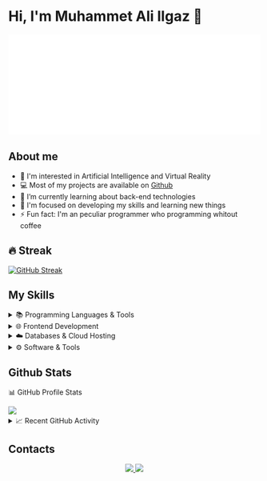 # Hi, I'm Muhammet Ali Ilgaz 👋
<img src="presentation.svg" width="800" height="200" alt="Presentation">

## About me
- 👀 I'm interested in Artificial Intelligence and Virtual Reality
- 💻 Most of my projects are available on [Github](https://github.com/LucasHenrique-dev?tab=repositories)
- 🌱 I’m currently learning about back-end technologies
- 🎯 I'm focused on developing my skills and learning new things
- ⚡ Fun fact: I'm an peculiar programmer who programming whitout coffee
## 🔥 Streak
[![GitHub Streak](https://github-readme-streak-stats.herokuapp.com?user=ilgazali&theme=gotham&date_format=M%20j%5B%2C%20Y%5D)](https://git.io/streak-stats)
## My Skills
<details>
    <summary>📚 Programming Languages & Tools</summary>
    <img height="100px" width="100px" src="https://cdn.jsdelivr.net/gh/devicons/devicon/icons/c/c-original.svg" />
      <img height="100px" width="100px" src="https://github.com/devicons/devicon/blob/v2.15.1/icons/android/android-original-wordmark.svg" />
    
    <img height="100px" width="100px" src="https://cdn.jsdelivr.net/gh/devicons/devicon/icons/java/java-original-wordmark.svg" />
    <img height="100px" width="100px" src="https://cdn.jsdelivr.net/gh/devicons/devicon/icons/javascript/javascript-original.svg" />
    <img height="100px" width="100px" src="https://cdn.jsdelivr.net/gh/devicons/devicon/icons/python/python-original-wordmark.svg" />
</details>
<details>
    <summary>🌐 Frontend Development</summary> <br>
    <img src="https://img.shields.io/badge/HTML5-E34F26?style=for-the-badge&logo=html5&logoColor=white" />
    <img src="https://img.shields.io/badge/CSS3-1572B6?style=for-the-badge&logo=css3&logoColor=white" />
</details>
<details>
    <summary>☁️ Databases & Cloud Hosting</summary> <br>
    <img src="https://img.shields.io/badge/mysql-%2300f.svg?style=for-the-badge&logo=mysql&logoColor=white" />
    <img src="https://img.shields.io/badge/vercel-%23000000.svg?style=for-the-badge&logo=vercel&logoColor=white" />
    <img src="https://img.shields.io/badge/-GitHub%20Pages-222222?logo=github&style=for-the-badge" />
</details>
<details>
    <summary>⚙️ Software & Tools</summary> <br> 
    <img src="https://img.shields.io/badge/Visual%20Studio%20Code-0078d7.svg?style=for-the-badge&logo=visual-studio-code&logoColor=white" />
    <img src="https://img.shields.io/badge/IntelliJIDEA-000000.svg?style=for-the-badge&logo=intellij-idea&logoColor=white" />
    <img src="https://img.shields.io/badge/markdown-%23000000.svg?style=for-the-badge&logo=markdown&logoColor=white" />
    <img src="https://img.shields.io/badge/jupyter-%23FA0F00.svg?style=for-the-badge&logo=jupyter&logoColor=white" />
    <img src="https://img.shields.io/badge/Opera-FF1B2D?style=for-the-badge&logo=Opera&logoColor=white" />
</details>

## Github Stats
  📊 GitHub Profile Stats</summary>
   <div>
     <a href="https://github.com/ilgazali">
     <img height="180em" src="https://github-readme-stats.vercel.app/api?username=ilgazali&show_icons=true&theme=gotham&include_all_commits=true&count_private=true" />
     </a>
   </div>
<details>
    <summary>📈 Recent GitHub Activity</summary>
    <div>
        
   [![Ashutosh's github activity graph](https://github-readme-activity-graph.cyclic.app/graph?username=ilgazali&theme=gotham)](https://github.com/ashutosh00710/github-readme-activity-graph)  
    </div>
</details>

## Contacts
<p align="center">
    <a href="mailto:lucas.hneto@hotmail.com">
        <img src="https://img.shields.io/badge/Microsoft_Outlook-0078D4?style=for-the-badge&logo=microsoft-outlook&logoColor=white" />
    </a>
    <a href="https://www.linkedin.com/in/lucashenrique-santos/">
        <img src="https://img.shields.io/badge/LinkedIn-0077B5?style=for-the-badge&logo=linkedin&logoColor=white" />
    </a>
</p>
<!--
**LucasHenrique-dev/lucashenrique-dev** is a ✨ _special_ ✨ repository because its `README.md` (this file) appears on your GitHub profile.

Here are some ideas to get you started:

- 🔭 I’m currently working on ...
- 🌱 I’m currently learning ...
- 👯 I’m looking to collaborate on ...
- 🤔 I’m looking for help with ...
- 💬 Ask me about ...
- 📫 How to reach me: ...
- 😄 Pronouns: ...
- ⚡ Fun fact: ...
-->
